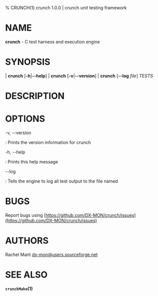 % CRUNCH(1) crunch 1.0.0 | crunch unit testing framework

# NAME

**crunch** - C test harness and execution engine

# SYNOPSIS

| **crunch** \[**-h**|**\--help**]
| **crunch** \[**-v**|**\--version**]
| **crunch** \[**\--log** _file_] _TESTS_

# DESCRIPTION

# OPTIONS

-v, \--version

:   Prints the version information for crunch

-h, \--help

:   Prints this help message

\--log

:   Tells the engine to log all test output to the file named

# BUGS

Report bugs using [https://github.com/DX-MON/crunch/issues](https://github.com/DX-MON/crunch/issues)

# AUTHORS

Rachel Mant <dx-mon@users.sourceforge.net>

# SEE ALSO

**`crunchMake`(1)**
